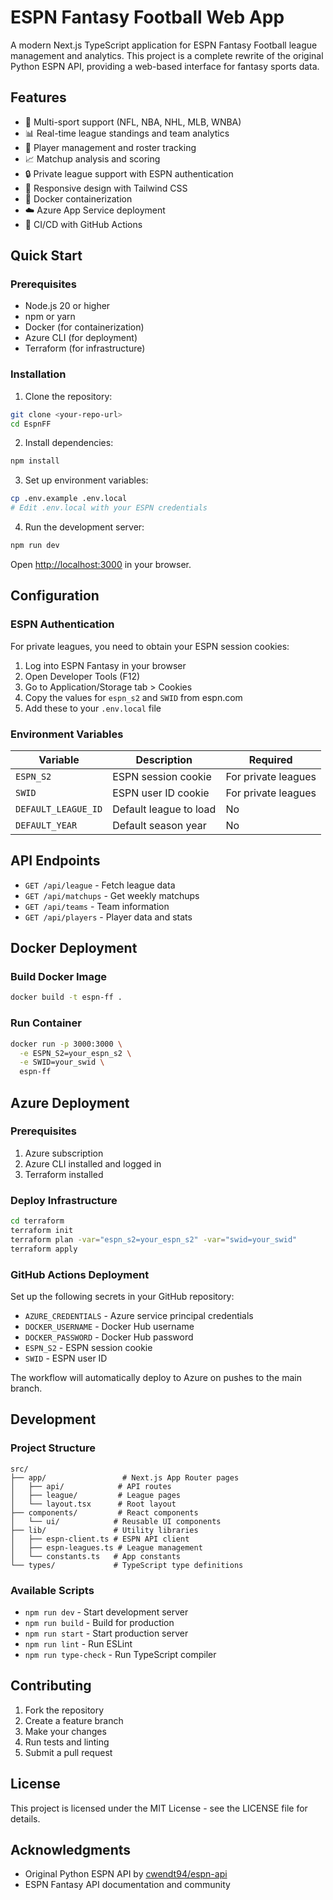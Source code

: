 # ESPN Fantasy Football Web App

A modern Next.js TypeScript application for ESPN Fantasy Football league management and analytics. This project is a complete rewrite of the original Python ESPN API, providing a web-based interface for fantasy sports data.

## Features

- 🏈 Multi-sport support (NFL, NBA, NHL, MLB, WNBA)
- 📊 Real-time league standings and team analytics
- 👥 Player management and roster tracking
- 📈 Matchup analysis and scoring
- 🔒 Private league support with ESPN authentication
- 📱 Responsive design with Tailwind CSS
- 🐳 Docker containerization
- ☁️ Azure App Service deployment
- 🚀 CI/CD with GitHub Actions

## Quick Start

### Prerequisites

- Node.js 20 or higher
- npm or yarn
- Docker (for containerization)
- Azure CLI (for deployment)
- Terraform (for infrastructure)

### Installation

1. Clone the repository:
```bash
git clone <your-repo-url>
cd EspnFF
```

2. Install dependencies:
```bash
npm install
```

3. Set up environment variables:
```bash
cp .env.example .env.local
# Edit .env.local with your ESPN credentials
```

4. Run the development server:
```bash
npm run dev
```

Open [http://localhost:3000](http://localhost:3000) in your browser.

## Configuration

### ESPN Authentication

For private leagues, you need to obtain your ESPN session cookies:

1. Log into ESPN Fantasy in your browser
2. Open Developer Tools (F12)
3. Go to Application/Storage tab > Cookies
4. Copy the values for `espn_s2` and `SWID` from espn.com
5. Add these to your `.env.local` file

### Environment Variables

| Variable | Description | Required |
|----------|-------------|----------|
| `ESPN_S2` | ESPN session cookie | For private leagues |
| `SWID` | ESPN user ID cookie | For private leagues |
| `DEFAULT_LEAGUE_ID` | Default league to load | No |
| `DEFAULT_YEAR` | Default season year | No |

## API Endpoints

- `GET /api/league` - Fetch league data
- `GET /api/matchups` - Get weekly matchups
- `GET /api/teams` - Team information
- `GET /api/players` - Player data and stats

## Docker Deployment

### Build Docker Image

```bash
docker build -t espn-ff .
```

### Run Container

```bash
docker run -p 3000:3000 \
  -e ESPN_S2=your_espn_s2 \
  -e SWID=your_swid \
  espn-ff
```

## Azure Deployment

### Prerequisites

1. Azure subscription
2. Azure CLI installed and logged in
3. Terraform installed

### Deploy Infrastructure

```bash
cd terraform
terraform init
terraform plan -var="espn_s2=your_espn_s2" -var="swid=your_swid"
terraform apply
```

### GitHub Actions Deployment

Set up the following secrets in your GitHub repository:

- `AZURE_CREDENTIALS` - Azure service principal credentials
- `DOCKER_USERNAME` - Docker Hub username
- `DOCKER_PASSWORD` - Docker Hub password
- `ESPN_S2` - ESPN session cookie
- `SWID` - ESPN user ID

The workflow will automatically deploy to Azure on pushes to the main branch.

## Development

### Project Structure

```
src/
├── app/                 # Next.js App Router pages
│   ├── api/            # API routes
│   ├── league/         # League pages
│   └── layout.tsx      # Root layout
├── components/         # React components
│   └── ui/            # Reusable UI components
├── lib/               # Utility libraries
│   ├── espn-client.ts # ESPN API client
│   ├── espn-leagues.ts # League management
│   └── constants.ts   # App constants
└── types/             # TypeScript type definitions
```

### Available Scripts

- `npm run dev` - Start development server
- `npm run build` - Build for production
- `npm run start` - Start production server
- `npm run lint` - Run ESLint
- `npm run type-check` - Run TypeScript compiler

## Contributing

1. Fork the repository
2. Create a feature branch
3. Make your changes
4. Run tests and linting
5. Submit a pull request

## License

This project is licensed under the MIT License - see the LICENSE file for details.

## Acknowledgments

- Original Python ESPN API by [cwendt94/espn-api](https://github.com/cwendt94/espn-api)
- ESPN Fantasy API documentation and community